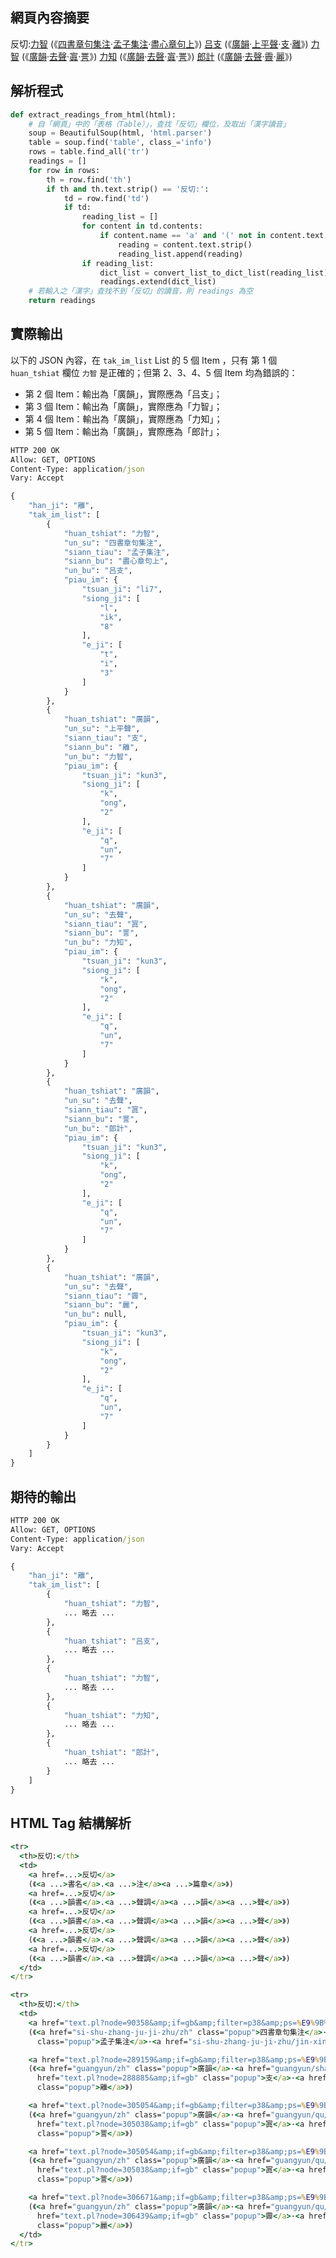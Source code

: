 ## 網頁內容摘要

<tr><th>反切:</th><td><a href="text.pl?node=90358&amp;if=gb&amp;filter=p38&amp;ps=%E9%9B%A2|&amp;searchmode=showall#result">力智</a> (《<a href="si-shu-zhang-ju-ji-zhu/zh" class="popup">四書章句集注</a>·<a href="si-shu-zhang-ju-ji-zhu/meng-zi-ji-zhu/zh" class="popup">孟子集注</a>·<a href="si-shu-zhang-ju-ji-zhu/jin-xin-zhang-ju-shang/zh" class="popup">盡心章句上</a>》) <a href="text.pl?node=289159&amp;if=gb&amp;filter=p38&amp;ps=%E9%9B%A2|&amp;searchmode=showall#result">吕支</a> (《<a href="guangyun/zh" class="popup">廣韻</a>·<a href="guangyun/shangping/zh" class="popup">上平聲</a>·<a href="text.pl?node=288885&amp;if=gb" class="popup">支</a>·<a href="text.pl?node=289159&amp;if=gb" class="popup">離</a>》) <a href="text.pl?node=305054&amp;if=gb&amp;filter=p38&amp;ps=%E9%9B%A2|&amp;searchmode=showall#result">力智</a> (《<a href="guangyun/zh" class="popup">廣韻</a>·<a href="guangyun/qu/zh" class="popup">去聲</a>·<a href="text.pl?node=305038&amp;if=gb" class="popup">寘</a>·<a href="text.pl?node=305054&amp;if=gb" class="popup">詈</a>》) <a href="text.pl?node=305054&amp;if=gb&amp;filter=p38&amp;ps=%E9%9B%A2|&amp;searchmode=showall#result">力知</a> (《<a href="guangyun/zh" class="popup">廣韻</a>·<a href="guangyun/qu/zh" class="popup">去聲</a>·<a href="text.pl?node=305038&amp;if=gb" class="popup">寘</a>·<a href="text.pl?node=305054&amp;if=gb" class="popup">詈</a>》) <a href="text.pl?node=306671&amp;if=gb&amp;filter=p38&amp;ps=%E9%9B%A2|&amp;searchmode=showall#result">郎計</a> (《<a href="guangyun/zh" class="popup">廣韻</a>·<a href="guangyun/qu/zh" class="popup">去聲</a>·<a href="text.pl?node=306439&amp;if=gb" class="popup">霽</a>·<a href="text.pl?node=306671&amp;if=gb" class="popup">麗</a>》) </td></tr>

## 解析程式

```python
def extract_readings_from_html(html):
    # 自「網頁」中的「表格（Table）」，查找「反切」欄位，及取出「漢字讀音」
    soup = BeautifulSoup(html, 'html.parser')
    table = soup.find('table', class_='info')
    rows = table.find_all('tr')
    readings = []
    for row in rows:
        th = row.find('th')
        if th and th.text.strip() == '反切:':
            td = row.find('td')
            if td:
                reading_list = []
                for content in td.contents:
                    if content.name == 'a' and '(' not in content.text:
                        reading = content.text.strip()
                        reading_list.append(reading)
                if reading_list:
                    dict_list = convert_list_to_dict_list(reading_list)
                    readings.extend(dict_list)
    # 若輸入之「漢字」查找不到「反切」的讀音，則 readings 為空
    return readings
```

## 實際輸出

以下的 JSON 內容，在 `tak_im_list` List 的 5 個 Item ，只有
第 1 個 `huan_tshiat` 欄位 `力智` 是正確的；但第 2、3、4、5
個 Item 均為錯誤的：

- 第 2 個 Item：輸出為「廣韻」，實際應為「吕支」；
- 第 3 個 Item：輸出為「廣韻」，實際應為「力智」；
- 第 4 個 Item：輸出為「廣韻」，實際應為「力知」；
- 第 5 個 Item：輸出為「廣韻」，實際應為「郎計」；

```cmd
HTTP 200 OK
Allow: GET, OPTIONS
Content-Type: application/json
Vary: Accept

{
    "han_ji": "離",
    "tak_im_list": [
        {
            "huan_tshiat": "力智",
            "un_su": "四書章句集注",
            "siann_tiau": "孟子集注",
            "siann_bu": "盡心章句上",
            "un_bu": "吕支",
            "piau_im": {
                "tsuan_ji": "li7",
                "siong_ji": [
                    "l",
                    "ik",
                    "8"
                ],
                "e_ji": [
                    "t",
                    "i",
                    "3"
                ]
            }
        },
        {
            "huan_tshiat": "廣韻",
            "un_su": "上平聲",
            "siann_tiau": "支",
            "siann_bu": "離",
            "un_bu": "力智",
            "piau_im": {
                "tsuan_ji": "kun3",
                "siong_ji": [
                    "k",
                    "ong",
                    "2"
                ],
                "e_ji": [
                    "q",
                    "un",
                    "7"
                ]
            }
        },
        {
            "huan_tshiat": "廣韻",
            "un_su": "去聲",
            "siann_tiau": "寘",
            "siann_bu": "詈",
            "un_bu": "力知",
            "piau_im": {
                "tsuan_ji": "kun3",
                "siong_ji": [
                    "k",
                    "ong",
                    "2"
                ],
                "e_ji": [
                    "q",
                    "un",
                    "7"
                ]
            }
        },
        {
            "huan_tshiat": "廣韻",
            "un_su": "去聲",
            "siann_tiau": "寘",
            "siann_bu": "詈",
            "un_bu": "郎計",
            "piau_im": {
                "tsuan_ji": "kun3",
                "siong_ji": [
                    "k",
                    "ong",
                    "2"
                ],
                "e_ji": [
                    "q",
                    "un",
                    "7"
                ]
            }
        },
        {
            "huan_tshiat": "廣韻",
            "un_su": "去聲",
            "siann_tiau": "霽",
            "siann_bu": "麗",
            "un_bu": null,
            "piau_im": {
                "tsuan_ji": "kun3",
                "siong_ji": [
                    "k",
                    "ong",
                    "2"
                ],
                "e_ji": [
                    "q",
                    "un",
                    "7"
                ]
            }
        }
    ]
}
```

## 期待的輸出

```cmd
HTTP 200 OK
Allow: GET, OPTIONS
Content-Type: application/json
Vary: Accept

{
    "han_ji": "離",
    "tak_im_list": [
        {
            "huan_tshiat": "力智",
            ... 略去 ...
        },
        {
            "huan_tshiat": "吕支",
            ... 略去 ...
        },
        {
            "huan_tshiat": "力智",
            ... 略去 ...
        },
        {
            "huan_tshiat": "力知",
            ... 略去 ...
        },
        {
            "huan_tshiat": "郎計",
            ... 略去 ...
        }
    ]
}
```

## HTML Tag 結構解析

```cmd
<tr>
  <th>反切:</th>
  <td>
    <a href=...>反切</a>
    (《<a ...>書名</a>.<a ...>注</a><a ...>篇章</a>》)
    <a href=...>反切</a>
    (《<a ...>韻書</a>.<a ...>聲調</a><a ...>韻</a><a ...>聲</a>》)
    <a href=...>反切</a>
    (《<a ...>韻書</a>.<a ...>聲調</a><a ...>韻</a><a ...>聲</a>》)
    <a href=...>反切</a>
    (《<a ...>韻書</a>.<a ...>聲調</a><a ...>韻</a><a ...>聲</a>》)
    <a href=...>反切</a>
    (《<a ...>韻書</a>.<a ...>聲調</a><a ...>韻</a><a ...>聲</a>》)
  </td>
</tr>
```

```cmd
<tr>
  <th>反切:</th>
  <td>
    <a href="text.pl?node=90358&amp;if=gb&amp;filter=p38&amp;ps=%E9%9B%A2|&amp;searchmode=showall#result">力智</a>
    (《<a href="si-shu-zhang-ju-ji-zhu/zh" class="popup">四書章句集注</a>·<a href="si-shu-zhang-ju-ji-zhu/meng-zi-ji-zhu/zh"
      class="popup">孟子集注</a>·<a href="si-shu-zhang-ju-ji-zhu/jin-xin-zhang-ju-shang/zh" class="popup">盡心章句上</a>》)

    <a href="text.pl?node=289159&amp;if=gb&amp;filter=p38&amp;ps=%E9%9B%A2|&amp;searchmode=showall#result">吕支</a>
    (《<a href="guangyun/zh" class="popup">廣韻</a>·<a href="guangyun/shangping/zh" class="popup">上平聲</a>·<a
      href="text.pl?node=288885&amp;if=gb" class="popup">支</a>·<a href="text.pl?node=289159&amp;if=gb"
      class="popup">離</a>》)

    <a href="text.pl?node=305054&amp;if=gb&amp;filter=p38&amp;ps=%E9%9B%A2|&amp;searchmode=showall#result">力智</a>
    (《<a href="guangyun/zh" class="popup">廣韻</a>·<a href="guangyun/qu/zh" class="popup">去聲</a>·<a
      href="text.pl?node=305038&amp;if=gb" class="popup">寘</a>·<a href="text.pl?node=305054&amp;if=gb"
      class="popup">詈</a>》)

    <a href="text.pl?node=305054&amp;if=gb&amp;filter=p38&amp;ps=%E9%9B%A2|&amp;searchmode=showall#result">力知</a>
    (《<a href="guangyun/zh" class="popup">廣韻</a>·<a href="guangyun/qu/zh" class="popup">去聲</a>·<a
      href="text.pl?node=305038&amp;if=gb" class="popup">寘</a>·<a href="text.pl?node=305054&amp;if=gb"
      class="popup">詈</a>》)

    <a href="text.pl?node=306671&amp;if=gb&amp;filter=p38&amp;ps=%E9%9B%A2|&amp;searchmode=showall#result">郎計</a>
    (《<a href="guangyun/zh" class="popup">廣韻</a>·<a href="guangyun/qu/zh" class="popup">去聲</a>·<a
      href="text.pl?node=306439&amp;if=gb" class="popup">霽</a>·<a href="text.pl?node=306671&amp;if=gb"
      class="popup">麗</a>》)
  </td>
</tr>
```
